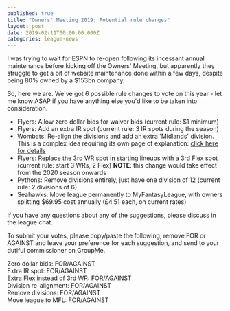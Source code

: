 ```yaml
---
published: true
title: "Owners' Meeting 2019: Potential rule changes"
layout: post
date: 2019-02-11T00:00:00.000Z
categories: league-news
---
```


I was trying to wait for ESPN to re-open following its incessant annual maintenance before kicking off the Owners' Meeting, but apparently they struggle to get a bit of website maintenance done within a few days, despite being 80% owned by a $153bn company.

So, here we are. We've got 6 possible rule changes to vote on this year - let me know ASAP if you have anything else you'd like to be taken into consideration.

- Flyers: Allow zero dollar bids for waiver bids (current rule: $1 minimum)
- Flyers: Add an extra IR spot (current rule: 3 IR spots during the season)
- Wombats: Re-align the divisions and add an extra 'Midlands' division. This is a complex idea requiring its own page of explanation: [click here for details](/misc/division-shakeup-concept)
- Flyers: Replace the 3rd WR spot in starting lineups with a 3rd Flex spot (current rule: start 3 WRs, 2 Flex) **NOTE**: this change would take effect from the 2020 season onwards
- Pythons: Remove divisions entirely, just have one division of 12 (current rule: 2 divisions of 6)
- Seahawks: Move league permanently to MyFantasyLeague, with owners splitting $69.95 cost annually (£4.51 each, on current rates)

If you have any questions about any of the suggestions, please discuss in the league chat.

To submit your votes, please copy/paste the following, remove FOR or AGAINST and leave your preference for each suggestion, and send to your dutiful commissioner on GroupMe.

Zero dollar bids: FOR/AGAINST  
Extra IR spot: FOR/AGAINST  
Extra Flex instead of 3rd WR: FOR/AGAINST  
Division re-alignment: FOR/AGAINST  
Remove divisions: FOR/AGAINST  
Move league to MFL: FOR/AGAINST